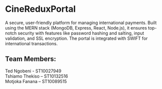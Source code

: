 # CineReduxPortal
A secure, user-friendly platform for managing international payments. Built using the MERN stack (MongoDB, Express, React, Node.js), it ensures top-notch security with features like password hashing and salting, input validation, and SSL encryption. The portal is integrated with SWIFT for international transactions.

## Team Members:
Ted Ngobeni - ST10027949 </br>
Tshiamo Thekiso – ST10132516 </br>
Motjoka Fanana – ST10089515
